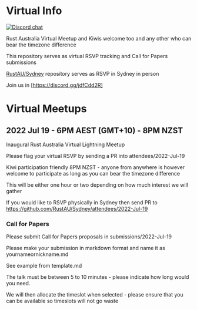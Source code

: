 # Virtual Info

[![Discord chat][discord-badge]][discord-url]

Rust Australia Virtual Meetup and Kiwis welcome too and any other who can bear the timezone difference

This repository serves as virtual RSVP tracking and Call for Papers submissions

[RustAU/Sydney](https://github.com/RustAU/Sydney) repository serves as RSVP in Sydney in person

Join us in [https://discord.gg/jdfCdd2R]

# Virtual Meetups

## 2022 Jul 19 - 6PM AEST (GMT+10) - 8PM NZST 

Inaugural Rust Australia Virtual Lightning Meetup

Please flag your virtual RSVP by sending a PR into attendees/2022-Jul-19

Kiwi participation friendly 8PM NZST - anyone from anywhere is however welcome to participate as long as you can bear the timezone difference

This will be either one hour or two depending on how much interest we will gather

If you would like to RSVP physically in Sydney then send PR to https://github.com/RustAU/Sydney/attendees/2022-Jul-19

### Call for Papers

Please submit Call for Papers proposals in submissions/2022-Jul-19

Please make your submission in markdown format and name it as yournameornickname.md

See example from template.md

The talk must be between 5 to 10 minutes - please indicate how long would you need.

We will then allocate the timeslot when selected - please ensure that you can be available so timeslots will not go waste

[discord-badge]: https://img.shields.io/discord/987700580866723880.svg?logo=discord
[discord-url]: https://discord.gg/jdfCdd2R
